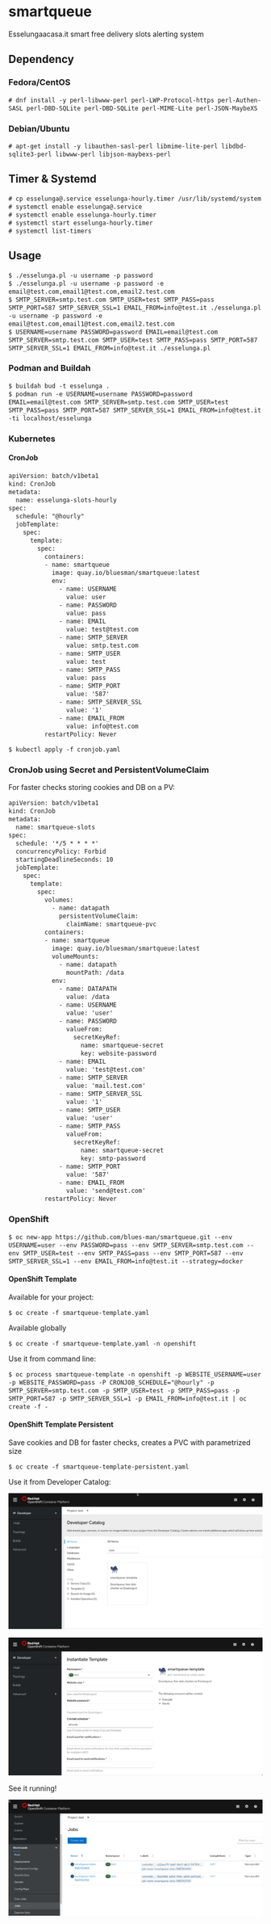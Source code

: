 # smartqueue
Esselungaacasa.it smart free delivery slots alerting system


## Dependency

### Fedora/CentOS

```
# dnf install -y perl-libwww-perl perl-LWP-Protocol-https perl-Authen-SASL perl-DBD-SQLite perl-DBD-SQLite perl-MIME-Lite perl-JSON-MaybeXS
```

### Debian/Ubuntu

```
# apt-get install -y libauthen-sasl-perl libmime-lite-perl libdbd-sqlite3-perl libwww-perl libjson-maybexs-perl
```

## Timer & Systemd

```
# cp esselunga@.service esselunga-hourly.timer /usr/lib/systemd/system
# systemctl enable esselunga@.service
# systemctl enable esselunga-hourly.timer
# systemctl start esselunga-hourly.timer
# systemctl list-timers
```
## Usage

```
$ ./esselunga.pl -u username -p password
$ ./esselunga.pl -u username -p password -e email@test.com,email1@test.com,email2.test.com
$ SMTP_SERVER=smtp.test.com SMTP_USER=test SMTP_PASS=pass SMTP_PORT=587 SMTP_SERVER_SSL=1 EMAIL_FROM=info@test.it ./esselunga.pl -u username -p password -e email@test.com,email1@test.com,email2.test.com
$ USERNAME=username PASSWORD=password EMAIL=email@test.com SMTP_SERVER=smtp.test.com SMTP_USER=test SMTP_PASS=pass SMTP_PORT=587 SMTP_SERVER_SSL=1 EMAIL_FROM=info@test.it ./esselunga.pl
```


### Podman and Buildah

```
$ buildah bud -t esselunga .
$ podman run -e USERNAME=username PASSWORD=password EMAIL=email@test.com SMTP_SERVER=smtp.test.com SMTP_USER=test SMTP_PASS=pass SMTP_PORT=587 SMTP_SERVER_SSL=1 EMAIL_FROM=info@test.it -ti localhost/esselunga
```

### Kubernetes

#### CronJob

```
apiVersion: batch/v1beta1
kind: CronJob
metadata:
  name: esselunga-slots-hourly
spec:
  schedule: "@hourly"
  jobTemplate:
    spec:
      template:
        spec:
          containers:
          - name: smartqueue
            image: quay.io/bluesman/smartqueue:latest
            env:
              - name: USERNAME
                value: user
              - name: PASSWORD
                value: pass
              - name: EMAIL
                value: test@test.com
              - name: SMTP_SERVER
                value: smtp.test.com
              - name: SMTP_USER
                value: test
              - name: SMTP_PASS
                value: pass
              - name: SMTP_PORT
                value: '587'
              - name: SMTP_SERVER_SSL
                value: '1'
              - name: EMAIL_FROM
                value: info@test.com
          restartPolicy: Never
```

```
$ kubectl apply -f cronjob.yaml
```

### CronJob using Secret and PersistentVolumeClaim

For faster checks storing cookies and DB on a PV:

```
apiVersion: batch/v1beta1
kind: CronJob
metadata:
  name: smartqueue-slots
spec:
  schedule: '*/5 * * * *'
  concurrencyPolicy: Forbid
  startingDeadlineSeconds: 10
  jobTemplate:
    spec:
      template:
        spec:
          volumes:
            - name: datapath
              persistentVolumeClaim:
                claimName: smartqueue-pvc
          containers:
          - name: smartqueue
            image: quay.io/bluesman/smartqueue:latest
            volumeMounts:
              - name: datapath
                mountPath: /data
            env:
              - name: DATAPATH
                value: /data
              - name: USERNAME
                value: 'user'
              - name: PASSWORD
                valueFrom:
                  secretKeyRef:
                    name: smartqueue-secret
                    key: website-password
              - name: EMAIL
                value: 'test@test.com'
              - name: SMTP_SERVER
                value: 'mail.test.com'
              - name: SMTP_SERVER_SSL
                value: '1'
              - name: SMTP_USER
                value: 'user'
              - name: SMTP_PASS
                valueFrom:
                  secretKeyRef:
                    name: smartqueue-secret
                    key: smtp-password
              - name: SMTP_PORT
                value: '587'
              - name: EMAIL_FROM
                value: 'send@test.com'
          restartPolicy: Never

```

### OpenShift

```
$ oc new-app https://github.com/blues-man/smartqueue.git --env USERNAME=user --env PASSWORD=pass --env SMTP_SERVER=smtp.test.com --env SMTP_USER=test --env SMTP_PASS=pass --env SMTP_PORT=587 --env SMTP_SERVER_SSL=1 --env EMAIL_FROM=info@test.it --strategy=docker
```

#### OpenShift Template

Available for your project:
```
$ oc create -f smartqueue-template.yaml
```

Available globally

```
$ oc create -f smartqueue-template.yaml -n openshift
```

Use it from command line:

```
$ oc process smartqueue-template -n openshift -p WEBSITE_USERNAME=user -p WEBSITE_PASSWORD=pass -P CRONJOB_SCHEDULE="@hourly" -p SMTP_SERVER=smtp.test.com -p SMTP_USER=test -p SMTP_PASS=pass -p SMTP_PORT=587 -p SMTP_SERVER_SSL=1 -p EMAIL_FROM=info@test.it | oc create -f -
```
#### OpenShift Template Persistent

Save cookies and DB for faster checks, creates a PVC with parametrized size

```
$ oc create -f smartqueue-template-persistent.yaml
```

Use it from Developer Catalog:

![Template search](/images/template1.png)

![Template parameters](/images/template2.png)

See it running!

![OCP Screenshot](/images/template3.png)
